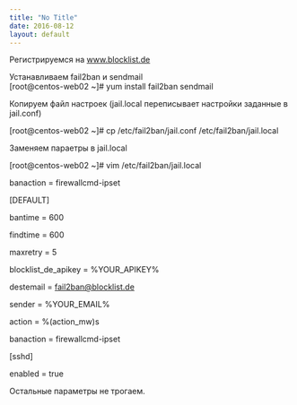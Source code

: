 ```yaml
---
title: "No Title"
date: 2016-08-12
layout: default
---
```


  
Регистрируемся на www.blocklist.de  
  
Устанавливаем fail2ban и sendmail  
[root@centos-web02 ~]# yum install fail2ban sendmail  
  


Копируем файл настроек (jail.local переписывает настройки заданные в jail.conf)

[root@centos-web02 ~]# cp /etc/fail2ban/jail.conf /etc/fail2ban/jail.local

  


Заменяем параетры в jail.local

[root@centos-web02 ~]# vim /etc/fail2ban/jail.local

  


banaction = firewallcmd-ipset

  


[DEFAULT]

bantime  = 600

findtime  = 600

maxretry = 5

blocklist_de_apikey = %YOUR_APIKEY%

  


destemail = fail2ban@blocklist.de

sender = %YOUR_EMAIL%

  


action = %(action_mw)s

banaction = firewallcmd-ipset

  


[sshd]

enabled = true

  


Остальные параметры не трогаем.
